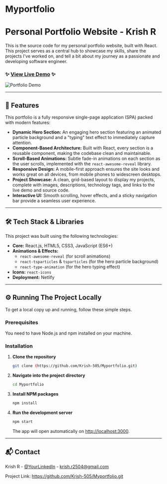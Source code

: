# Myportfolio
# Personal Portfolio Website - Krish R

This is the source code for my personal portfolio website, built with React. This project serves as a central hub to showcase my skills, share the projects I've worked on, and tell a bit about my journey as a passionate and developing software engineer.

### ✨ [View Live Demo](https://[YOUR-LIVE-SITE-URL].netlify.app) ✨

![Portfolio Demo](./portfolio-demo.gif)

---

## 🚀 Features

This portfolio is a fully responsive single-page application (SPA) packed with modern features:

*   **Dynamic Hero Section:** An engaging hero section featuring an animated particle background and a "typing" text effect to immediately capture attention.
*   **Component-Based Architecture:** Built with React, every section is a reusable component, making the codebase clean and maintainable.
*   **Scroll-Based Animations:** Subtle fade-in animations on each section as the user scrolls, implemented with the `react-awesome-reveal` library.
*   **Responsive Design:** A mobile-first approach ensures the site looks and works great on all devices, from mobile phones to widescreen desktops.
*   **Project Showcase:** A clean, grid-based layout to display my projects, complete with images, descriptions, technology tags, and links to the live demo and source code.
*   **Interactive UI:** Smooth scrolling, hover effects, and a sticky navigation bar provide a seamless user experience.

---

## 🛠️ Tech Stack & Libraries

This project was built using the following technologies:

*   **Core:** React.js, HTML5, CSS3, JavaScript (ES6+)
*   **Animations & Effects:**
    *   `react-awesome-reveal` (for scroll animations)
    *   `react-tsparticles` & `tsparticles` (for the hero particle background)
    *   `react-type-animation` (for the hero typing effect)
*   **Icons:** `react-icons`
*   **Deployment:** Netlify

---

## ⚙️ Running The Project Locally

To get a local copy up and running, follow these simple steps.

### Prerequisites

You need to have Node.js and npm installed on your machine.

### Installation

1.  **Clone the repository**
    ```sh
    git clone (https://github.com/Krish-505/Myportfolio.git)
    ```
2.  **Navigate into the project directory**
    ```sh
    cd Myportfolio
    ```
3.  **Install NPM packages**
    ```sh
    npm install
    ```
4.  **Run the development server**
    ```sh
    npm start
    ```
    The app will open automatically on [http://localhost:3000](http://localhost:3000).

---

## 📬 Contact

Krish R - [@YourLinkedIn](https://linkedin.com/in/[YOUR-LINKEDIN-PROFILE]) - [krish.r2504@gmail.com](mailto:krish.r2504@gmail.com)

Project Link: https://github.com/Krish-505/Myportfolio.git
